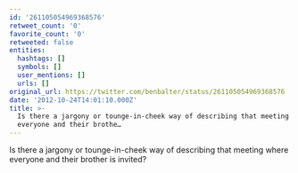 ```yaml
---
id: '261105054969368576'
retweet_count: '0'
favorite_count: '0'
retweeted: false
entities:
  hashtags: []
  symbols: []
  user_mentions: []
  urls: []
original_url: https://twitter.com/benbalter/status/261105054969368576
date: '2012-10-24T14:01:10.000Z'
title: >-
  Is there a jargony or tounge-in-cheek way of describing that meeting where
  everyone and their brothe…
---
```


Is there a jargony or tounge-in-cheek way of describing that meeting where everyone and their brother is invited?